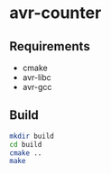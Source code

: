 # avr-counter

## Requirements
- cmake
- avr-libc
- avr-gcc

## Build
```bash
mkdir build
cd build
cmake ..
make
```